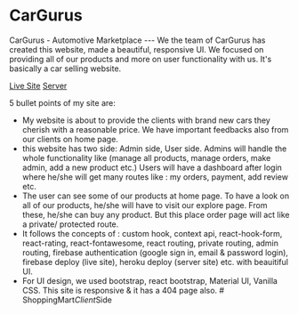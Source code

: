 # CarGurus #

CarGurus - Automotive Marketplace --- We the team of CarGurus has created this website, made a beautiful, responsive UI. We focused on providing all of our products and more on user functionality with us. It's basically a car selling website.

[Live Site](https://cargurus-ef9c6.web.app/)
[Server](http://localhost:5000/)

5 bullet points of my site are:
* My website is about to provide the clients with brand new cars they cherish with a reasonable price. We have important feedbacks also from our clients on home page.
* this website has two side: Admin side, User side. Admins will handle the whole functionality like (manage all products, manage orders, make admin, add a new product etc.) Users will have a dashboard after login where he/she will get many routes like : my orders, payment, add review etc.
* The user can see some of our products at home page. To have a look on all of our products, he/she will have to visit our explore page. From these, he/she can buy any product. But this place order page will act like a private/ protected route.
* It follows the concepts of : custom hook, context api, react-hook-form, react-rating, react-fontawesome, react routing, private routing, admin routing, firebase authentication (google sign in, email & password login), firebase deploy (live site), heroku deploy (server site) etc. with beauitiful UI.
* For UI design, we used bootstrap, react bootstrap, Material UI, Vanilla CSS. This site is responsive & it has a 404 page also.
#   S h o p p i n g M a r t _ C l i e n t _ S i d e  
 
